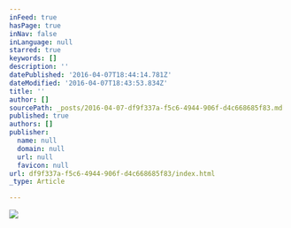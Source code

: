 ```yaml
---
inFeed: true
hasPage: true
inNav: false
inLanguage: null
starred: true
keywords: []
description: ''
datePublished: '2016-04-07T18:44:14.781Z'
dateModified: '2016-04-07T18:43:53.834Z'
title: ''
author: []
sourcePath: _posts/2016-04-07-df9f337a-f5c6-4944-906f-d4c668685f83.md
published: true
authors: []
publisher:
  name: null
  domain: null
  url: null
  favicon: null
url: df9f337a-f5c6-4944-906f-d4c668685f83/index.html
_type: Article

---
```

![](https://the-grid-user-content.s3-us-west-2.amazonaws.com/6fdcbb8f-5dee-49e3-8140-6746c1f72d37.jpg)